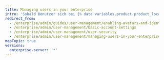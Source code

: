 ```yaml
---
title: Managing users in your enterprise
intro: 'Sobald Benutzer sich bei {% data variables.product.product_location_enterprise %} authentifizieren können, möchten sie ein paar grundlegende Einstellungen für benutzerdefinierte Profile einrichten. Dazu zählen beispielsweise das Festlegen eines Avatars und E-Mail-Benachrichtigungen.'
redirect_from:
  - /enterprise/admin/guides/user-management/enabling-avatars-and-identicons/
  - /enterprise/admin/user-management/basic-account-settings
  - /enterprise/admin/user-management/user-security
  - /enterprise/admin/user-management/managing-users-in-your-enterprise
mapTopic: true
versions:
  enterprise-server: '*'
---
```


